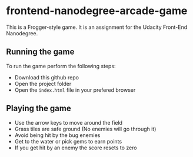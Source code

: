 frontend-nanodegree-arcade-game
===============================

This is a Frogger-style game. It is an assignment for the Udacity Front-End Nanodegree.

## Running the game
To run the game perform the following steps:
* Download this github repo
* Open the project folder
* Open the `index.html` file in your prefered browser

## Playing the game
* Use the arrow keys to move around the field
* Grass tiles are safe ground (No enemies will go through it)
* Avoid being hit by the bug enemies
* Get to the water or pick gems to earn points
* If you get hit by an enemy the score resets to zero
